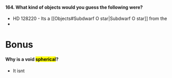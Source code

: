 #### 164. What kind of objects would you guess the following were?
- HD 128220 - Its a [[Objects#Subdwarf O star|Subdwarf O star]] from the 
- 





# Bonus
#### Why is a void <mark class="hltr-pink">spherical</mark>?
- It isnt